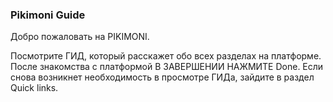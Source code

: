 ### Pikimoni Guide

Добро пожаловать на PIKIMONI. 

Посмотрите ГИД, который расскажет обо всех разделах на платформе. После знакомства с платформой В ЗАВЕРШЕНИИ НАЖМИТЕ Done. Если снова возникнет необходимость в просмотре ГИДа, зайдите в раздел Quick links. 
